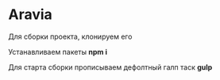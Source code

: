 # Aravia

<p>Для сборки проекта, клонируем его</p>
<p>Устанавливаем пакеты <strong>npm i</strong></p>
<p>Для старта сборки прописываем дефолтный галп таск <strong>gulp</strong></p>
